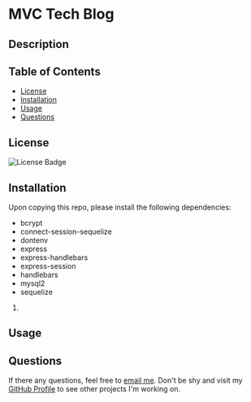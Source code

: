 # MVC Tech Blog

## Description


## Table of Contents
- [License](#license)
- [Installation](#installation)
- [Usage](#usage)
- [Questions](#questions)

## License
![License Badge](https://img.shields.io/static/v1?label=license&message=None&color=blue)

## Installation
Upon copying this repo, please install the following dependencies:
- bcrypt
- connect-session-sequelize
- dontenv
- express
- express-handlebars
- express-session
- handlebars
- mysql2
- sequelize

1. 
    
## Usage


## Questions
If there any questions, feel free to [email me](mailto:dejesusf@uw.edu). Don't be shy and visit my [GitHub Profile](https://github.com/dejesusf) to see other projects I'm working on.